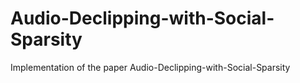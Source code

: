 # Audio-Declipping-with-Social-Sparsity
Implementation of the paper Audio-Declipping-with-Social-Sparsity
